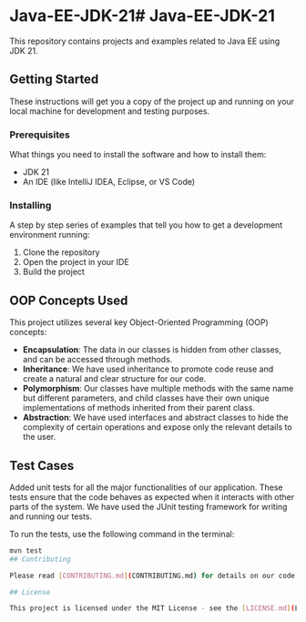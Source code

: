 # Java-EE-JDK-21# Java-EE-JDK-21

This repository contains projects and examples related to Java EE using JDK 21.

## Getting Started

These instructions will get you a copy of the project up and running on your local machine for development and testing purposes.

### Prerequisites

What things you need to install the software and how to install them:

- JDK 21
- An IDE (like IntelliJ IDEA, Eclipse, or VS Code)

### Installing

A step by step series of examples that tell you how to get a development environment running:

1. Clone the repository
2. Open the project in your IDE
3. Build the project

## OOP Concepts Used

This project utilizes several key Object-Oriented Programming (OOP) concepts:

- **Encapsulation**: The data in our classes is hidden from other classes, and can be accessed through methods.
- **Inheritance**: We have used inheritance to promote code reuse and create a natural and clear structure for our code.
- **Polymorphism**: Our classes have multiple methods with the same name but different parameters, and child classes have their own unique implementations of methods inherited from their parent class.
- **Abstraction**: We have used interfaces and abstract classes to hide the complexity of certain operations and expose only the relevant details to the user.

## Test Cases

Added unit tests for all the major functionalities of our application. These tests ensure that the code behaves as expected when it interacts with other parts of the system. We have used the JUnit testing framework for writing and running our tests.

To run the tests, use the following command in the terminal:

```bash
mvn test
## Contributing

Please read [CONTRIBUTING.md](CONTRIBUTING.md) for details on our code of conduct, and the process for submitting pull requests to us.

## License

This project is licensed under the MIT License - see the [LICENSE.md](LICENSE.md) file for details